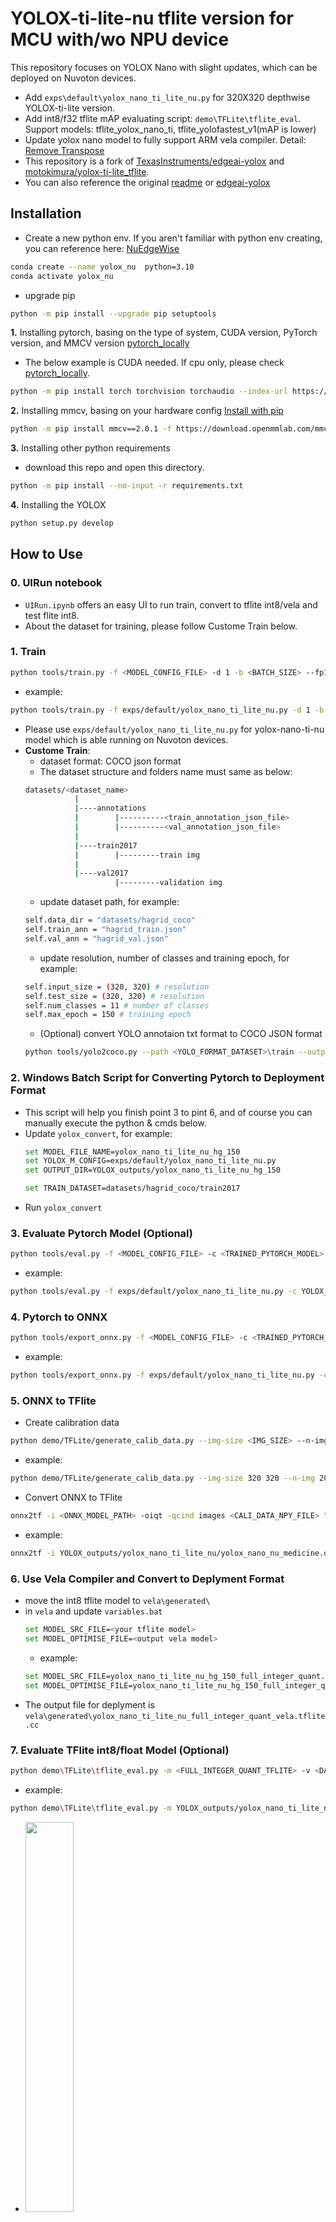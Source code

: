 # YOLOX-ti-lite-nu tflite version for MCU with/wo NPU device
This repository focuses on YOLOX Nano with slight updates, which can be deployed on Nuvoton devices.   

 - Add `exps\default\yolox_nano_ti_lite_nu.py` for 320X320 depthwise YOLOX-ti-lite version.
 - Add int8/f32 tflite mAP evaluating script: `demo\TFLite\tflite_eval`. Support models: tflite_yolox_nano_ti, tflite_yolofastest_v1(mAP is lower)
 - Update yolox nano model to fully support ARM vela compiler. Detail: [Remove Transpose](https://github.com/MaxCYCHEN/yolox-ti-lite_tflite_int8/blob/main/assets/README.md)  
 - This repository is a fork of [TexasInstruments/edgeai-yolox](https://github.com/TexasInstruments/edgeai-yolox) and [motokimura/yolox-ti-lite_tflite](https://github.com/motokimura/yolox-ti-lite_tflite).
 - You can also reference the original [readme](https://github.com/MaxCYCHEN/yolox-ti-lite_tflite_int8/blob/main/README_motokimura.md) or [edgeai-yolox](https://github.com/TexasInstruments/edgeai-yolox)

 ## Installation
 - Create a new python env. If you aren't familiar with python env creating, you can reference here: [NuEdgeWise](https://github.com/OpenNuvoton/NuEdgeWise?tab=readme-ov-file#2-installation--env-create)
 ```bash 
conda create --name yolox_nu  python=3.10
conda activate yolox_nu
```
 - upgrade pip
 ```bash 
python -m pip install --upgrade pip setuptools
```
**1.** Installing pytorch, basing on the type of system, CUDA version, PyTorch version, and MMCV version [pytorch_locally](https://pytorch.org/get-started/locally/)
- The below example is CUDA needed. If cpu only, please check [pytorch_locally](https://pytorch.org/get-started/locally/). 
```bash 
python -m pip install torch torchvision torchaudio --index-url https://download.pytorch.org/whl/cu118
```
**2.** Installing mmcv, basing on your hardware config [Install with pip](https://mmcv.readthedocs.io/en/latest/get_started/installation.html#install-with-pip)
```bash 
python -m pip install mmcv==2.0.1 -f https://download.openmmlab.com/mmcv/dist/cu118/torch2.0/index.html
```
**3.** Installing other python requirements
- download this repo and open this directory.
```bash
python -m pip install --no-input -r requirements.txt
```
**4.** Installing the YOLOX
```bash
python setup.py develop
```

 ## How to Use
 ### 0. UIRun notebook
 - `UIRun.ipynb` offers an easy UI to run train, convert to tflite int8/vela and test flite int8.
 - About the dataset for training, please follow Custome Train below.
 ### 1. Train
 ```bash
python tools/train.py -f <MODEL_CONFIG_FILE> -d 1 -b <BATCH_SIZE> --fp16 -o -c <PRETRAIN MODEL PATH>
```
- example:
```bash
python tools/train.py -f exps/default/yolox_nano_ti_lite_nu.py -d 1 -b 64 --fp16 -o -c pretrain/tflite_yolox_nano_ti/320_DW/yolox_nano_320_DW_ti_lite.pth
```
- Please use `exps/default/yolox_nano_ti_lite_nu.py` for yolox-nano-ti-nu model which is able running on Nuvoton devices.
- **Custome Train**:
    - dataset format: COCO json format
    - The dataset structure and folders name must same as below:
    ```bash
    datasets/<dataset_name>
               |
               |----annotations
               |        |----------<train_annotation_json_file>
               |        |----------<val_annotation_json_file>
               |
               |----train2017
               |        |---------train img
               |
               |----val2017
                        |---------validation img
    ```
    - update dataset path, for example:
    ```bash
    self.data_dir = "datasets/hagrid_coco"
    self.train_ann = "hagrid_train.json"
    self.val_ann = "hagrid_val.json" 
    ```
    - update resolution, number of classes and training epoch, for example:
    ```bash
    self.input_size = (320, 320) # resolution
    self.test_size = (320, 320) # resolution
    self.num_classes = 11 # number of classes
    self.max_epoch = 150 # training epoch
    ```
    - (Optional) convert YOLO annotaion txt format to COCO JSON format
    ```bash
    python tools/yolo2coco.py --path <YOLO_FORMAT_DATASET>\train --output annotation_train.json
     ```
### 2. Windows Batch Script for Converting Pytorch to Deployment Format
- This script will help you finish point 3 to pint 6, and of course you can manually execute the python & cmds below.
- Update `yolox_convert`, for example:
    ```bash
    set MODEL_FILE_NAME=yolox_nano_ti_lite_nu_hg_150
    set YOLOX_M_CONFIG=exps/default/yolox_nano_ti_lite_nu.py
    set OUTPUT_DIR=YOLOX_outputs/yolox_nano_ti_lite_nu_hg_150

    set TRAIN_DATASET=datasets/hagrid_coco/train2017
    ```
- Run `yolox_convert`
### 3. Evaluate Pytorch Model (Optional)
```bash
python tools/eval.py -f <MODEL_CONFIG_FILE> -c <TRAINED_PYTORCH_MODEL> --conf 0.001
```
- example:
```bash
python tools/eval.py -f exps/default/yolox_nano_ti_lite_nu.py -c YOLOX_outputs/yolox_nano_ti_lite_nu/latest_ckpt.pth --conf 0.001
```

### 4. Pytorch to ONNX
```bash
python tools/export_onnx.py -f <MODEL_CONFIG_FILE> -c <TRAINED_PYTORCH_MODEL> --output-name <ONNX_MODEL_PATH>
```
- example:
```bash
python tools/export_onnx.py -f exps/default/yolox_nano_ti_lite_nu.py -c YOLOX_outputs/yolox_nano_ti_lite_nu/latest_ckpt.pth --output-name YOLOX_outputs/yolox_nano_ti_lite_nu/yolox_nano_nu_medicine.onnx
```

### 5. ONNX to TFlite
- Create calibration data
```bash
python demo/TFLite/generate_calib_data.py --img-size <IMG_SIZE> --n-img <NUMBER_IMG_FOR_CALI> -o <CALI_DATA_NPY_FILE> --img-dir <PATH_OF_TRAIN_IMAGE_DIR>
```
- example:
```bash
python demo/TFLite/generate_calib_data.py --img-size 320 320 --n-img 200 -o YOLOX_outputs\yolox_nano_ti_lite_nu\calib_data_320x320_n200.npy --img-dir datasets\medicine_coco\train2017
```
- Convert ONNX to TFlite
```bash
onnx2tf -i <ONNX_MODEL_PATH> -oiqt -qcind images <CALI_DATA_NPY_FILE> "[[[[0,0,0]]]]" "[[[[1,1,1]]]]"
```
- example:
```bash
onnx2tf -i YOLOX_outputs/yolox_nano_ti_lite_nu/yolox_nano_nu_medicine.onnx -oiqt -qcind images YOLOX_outputs\yolox_nano_ti_lite_nu\calib_data_320x320_n200.npy "[[[[0,0,0]]]]" "[[[[1,1,1]]]]"
```
### 6. Use Vela Compiler and Convert to Deplyment Format
- move the int8 tflite model to `vela\generated\` 
- in `vela` and update `variables.bat`
    ```bash
    set MODEL_SRC_FILE=<your tflite model>
    set MODEL_OPTIMISE_FILE=<output vela model>
    ```
    - example:
    ```bash
    set MODEL_SRC_FILE=yolox_nano_ti_lite_nu_hg_150_full_integer_quant.tflite
    set MODEL_OPTIMISE_FILE=yolox_nano_ti_lite_nu_hg_150_full_integer_quant_vela.tflite
    ```
- The output file for deplyment is `vela\generated\yolox_nano_ti_lite_nu_full_integer_quant_vela.tflite.cc`
### 7. Evaluate TFlite int8/float Model (Optional)
```bash
python demo\TFLite\tflite_eval.py -m <FULL_INTEGER_QUANT_TFLITE> -v <DATASET_PATH> -a <VAL_ANNOTATION_FILE>
```
- example:
```bash
python demo\TFLite\tflite_eval.py -m YOLOX_outputs/yolox_nano_ti_lite_nu/yolox_nano_nu_hg_full_integer_quant.tflite -v datasets\hagrid_coco -a hagrid_val.json
```
- <img src="https://github.com/MaxCYCHEN/yolox-ti-lite_tflite_int8/assets/105192502/eb0f2f47-a001-4bad-a50b-c0e5afdad87f" width="40%">

### 8. Test Singl/All Validation Images
- Provide more realistic bounding box results for validation data using the int8 TensorFlow Lite (TFLite) model.
```bash
python demo\TFLite\tflite_inference.py -m <FULL_INTEGER_QUANT_TFLITE> -s <SCORE_THR> -i <PATH_OF_IMAGE> -a <PATH_OF_VAL_ANNOTATION_FILE>
```
- `--all_pics` for test all images in  <PATH_OF_IMAGE>
- example:
```bash
python demo\TFLite\tflite_inference.py -m YOLOX_outputs\yolox_nano_ti_lite_nu\yolox_nano_ti_lite_nu_hg_full_integer_quant.tflite -s 0.6 -i datasets/hagrid_coco/val2017/0001.jpg -a hagrid_coco/annotations/hagrid_val.json
```
- The result images with bounding boxes will save in `tmp\tflite`

## Inference code
- The output file for deplyment is for example `yolox_nano_ti_lite_nu_full_integer_quant_vela.tflite.cc` and move it to `ObjectDetection_FreeRTOS_yoloxn/Model/` in bsp sample code to update new model.

- MCU: [M55M1 Firmware](https://github.com/OpenNuvoton/ML_M55M1_SampleCode/tree/master/M55M1BSP-3.00.001/SampleCode/NuEdgeWise/ObjectDetection_FreeRTOS_yoloxn)
